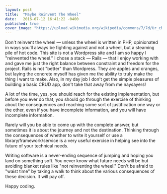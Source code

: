 ```yaml
---
layout: post
title:  "Maybe Reinvent The Wheel"
date:   2016-07-12 16:41:22 -0400
published: true
cover_image: "https://upload.wikimedia.org/wikipedia/commons/7/7d/Ur_chariot.jpg"
---
```

Don't reinvent the wheel — unless the wheel is written in PHP, opinionated in ways you'll always be fighting against and not a wheel, but a steaming pile of hot code. This site is not a Wordpress site and I am so happy I "reinvented the wheel." I chose a stack — Rails — that I enjoy working with and gave me just the right balance between constraint and freedom for the project. Rails is not "better" than Wordpress. They are apples and oranges, but laying the concrete myself has given me the ability to truly make the thing I want to make. Also, in my day job I don't get the simple pleasures of building a basic CRUD app, don't take that away from me naysayers!

A lot of the time, yes, you should reach for the existing implementation, but before you ever do that, you should go through the exercise of thinking about the consequences and reaching some sort of justification one way or the other, even if you have incomplete information, and you will have incomplete information.

Rarely will you be able to come up with the complete answer, but sometimes it is about the journey and not the destination. Thinking through the consequences of whether to write it yourself or use a library/framework/service is a very useful exercise in helping see into the future of your technical needs.

Writing software is a never-ending sequence of jumping and hoping you land on something soft. You never know what future needs will be but avoiding blanket rules like "not reinventing the wheel."  Don't be afraid to "waist time" by taking a walk to think about the various consequences of these decision. It will pay off.

Happy coding.
